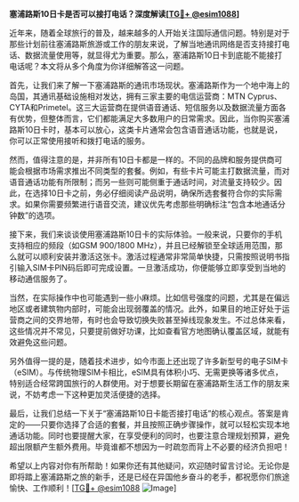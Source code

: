 **塞浦路斯10日卡是否可以接打电话？深度解读[[TG💪+ @esim1088](https://t.me/s/esim1088)]**

近年来，随着全球旅行的普及，越来越多的人开始关注国际通信问题。特别是对于那些计划前往塞浦路斯旅游或工作的朋友来说，了解当地通讯网络是否支持接打电话、数据流量使用等，就显得尤为重要。那么，塞浦路斯10日卡到底能不能接打电话呢？本文将从多个角度为你详细解答这一问题。

首先，让我们来了解一下塞浦路斯的通讯市场现状。塞浦路斯作为一个地中海上的岛国，其通讯基础设施相对发达，拥有三家主要的电信运营商：MTN Cyprus、CYTA和Primetel。这三大运营商在提供语音通话、短信服务以及数据流量方面各有优势，但整体而言，它们都能满足大多数用户的日常需求。因此，当你购买塞浦路斯10日卡时，基本可以放心，这类卡片通常会包含语音通话功能，也就是说，你可以正常使用接听和拨打电话的服务。

然而，值得注意的是，并非所有10日卡都是一样的。不同的品牌和服务提供商可能会根据市场需求推出不同类型的套餐。例如，有些卡片可能主打数据流量，而对语音通话功能有所限制；而另一些则可能侧重于通话时间，对流量支持较少。因此，在选择10日卡之前，务必仔细阅读产品说明，确保所选套餐符合你的实际需求。如果你需要频繁进行语音交流，建议优先考虑那些明确标注“包含本地通话分钟数”的选项。

接下来，我们来谈谈使用塞浦路斯10日卡的实际体验。一般来说，只要你的手机支持相应的频段（如GSM 900/1800 MHz），并且已经解锁至全球适用范围，那么就可以顺利安装并激活这张卡。激活过程通常非常简单快捷，只需按照说明书指引输入SIM卡PIN码后即可完成设置。一旦激活成功，你便能够立即享受到当地的移动通信服务了。

当然，在实际操作中也可能遇到一些小麻烦。比如信号强度的问题，尤其是在偏远地区或者建筑物内部时，可能会出现弱覆盖的情况。此外，如果目的地正好处于运营商之间的交界地带，有时也会导致切换失败甚至掉线现象发生。不过总体来看，这些情况并不常见，只要提前做好功课，比如查看官方地图确认覆盖区域，就能有效避免这些问题。

另外值得一提的是，随着技术进步，如今市面上还出现了许多新型号的电子SIM卡（eSIM）。与传统物理SIM卡相比，eSIM具有体积小巧、无需更换等诸多优点，特别适合经常跨国旅行的人群使用。对于想要长期留在塞浦路斯生活工作的朋友来说，不妨考虑一下这种更加灵活便捷的选择。

最后，让我们总结一下关于“塞浦路斯10日卡能否接打电话”的核心观点。答案是肯定的——只要你选择了合适的套餐，并且按照正确步骤操作，就可以轻松实现本地通话功能。同时也要提醒大家，在享受便利的同时，也要注意合理规划预算，避免超出限额产生额外费用。毕竟谁都不想因为一时疏忽而背上不必要的经济负担吧！

希望以上内容对你有所帮助！如果你还有其他疑问，欢迎随时留言讨论。无论你是即将踏上塞浦路斯之旅的新手，还是已经在异国他乡奋斗的老手，都祝愿你们旅途愉快、工作顺利！[[TG💪+ @esim1088](https://t.me/s/esim1088) ![Image](https://i.postimg.cc/4NQfJmqS/Snipaste-2025-05-13-00-14-12.png)]